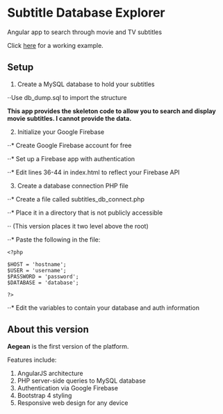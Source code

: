 Subtitle Database Explorer
==========================

Angular app to search through movie and TV subtitles

Click [here](https://subtitles.mjrinker.com) for a working example.

## Setup

1. Create a MySQL database to hold your subtitles

⋅⋅Use db_dump.sql to import the structure

**This app provides the skeleton code to allow you
to search and display movie subtitles. I cannot
provide the data.**

2. Initialize your Google Firebase

⋅⋅* Create Google Firebase account for free

⋅⋅* Set up a Firebase app with authentication

⋅⋅* Edit lines 36-44 in index.html to reflect your Firebase API

3. Create a database connection PHP file

⋅⋅* Create a file called subtitles_db_connect.php

⋅⋅* Place it in a directory that is not publicly accessible

⋅⋅  (This version places it two level above the root)

⋅⋅* Paste the following in the file:
```
<?php

$HOST = 'hostname';
$USER = 'username';
$PASSWORD = 'password';
$DATABASE = 'database';

?>
```
⋅⋅* Edit the variables to contain your database and auth information


## About this version

**Aegean** is the first version of the platform.

Features include:

1. AngularJS architecture
2. PHP server-side queries to MySQL database
3. Authentication via Google Firebase
4. Bootstrap 4 styling
5. Responsive web design for any device